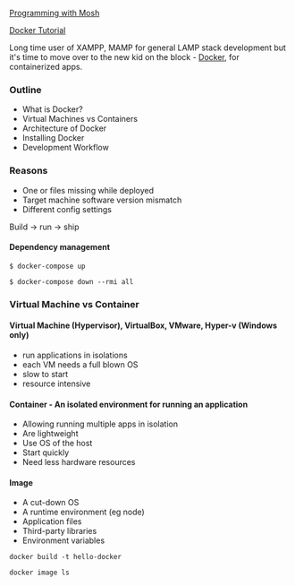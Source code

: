 
[Programming with Mosh](https://www.youtube.com/c/programmingwithmosh)

[Docker Tutorial](https://www.youtube.com/watch?v=pTFZFxd4hOI)

Long time user of XAMPP, MAMP for general LAMP stack development but it's time to move over to the new kid on the block - [Docker](https://www.docker.com/get-started/), for containerized apps.

### Outline
- What is Docker?
- Virtual Machines vs Containers
- Architecture of Docker
- Installing Docker
- Development Workflow

### Reasons
- One or files missing while deployed
- Target machine software version mismatch
- Different config settings 

Build -> run -> ship

#### Dependency management

``` $ docker-compose up ```

``` $ docker-compose down --rmi all ```

### Virtual Machine vs Container 

#### Virtual Machine (Hypervisor), VirtualBox, VMware, Hyper-v (Windows only)
- run applications in isolations
- each VM needs a full blown OS
- slow to start
- resource intensive

#### Container - An isolated environment for running an application
- Allowing running multiple apps in isolation
- Are lightweight
- Use OS of the host
- Start quickly
- Need less hardware resources

#### Image
- A cut-down OS
- A runtime environment (eg node)
- Application files
- Third-party libraries
- Environment variables

``` docker build -t hello-docker ```

``` docker image ls ```







